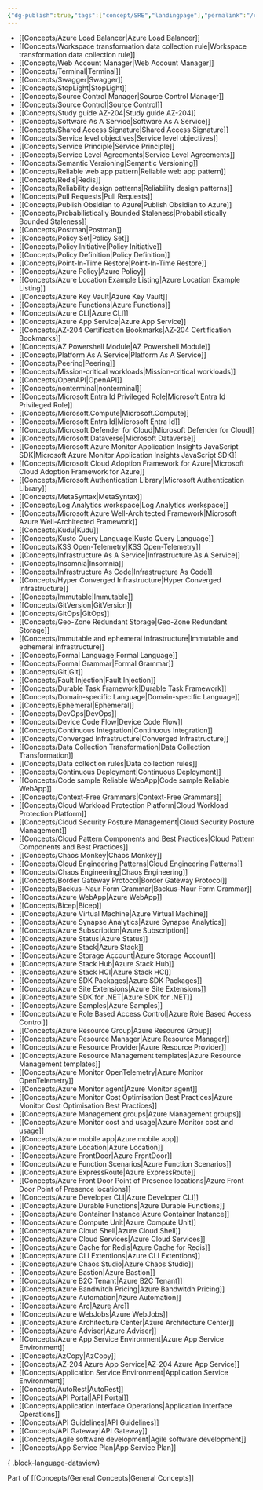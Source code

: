 ```yaml
---
{"dg-publish":true,"tags":["concept/SRE","landingpage"],"permalink":"/concepts/software-engineering-patterns/","dgPassFrontmatter":true}
---
```


- [[Concepts/Azure Load Balancer\|Azure Load Balancer]]
- [[Concepts/Workspace transformation data collection rule\|Workspace transformation data collection rule]]
- [[Concepts/Web Account Manager\|Web Account Manager]]
- [[Concepts/Terminal\|Terminal]]
- [[Concepts/Swagger\|Swagger]]
- [[Concepts/StopLight\|StopLight]]
- [[Concepts/Source Control Manager\|Source Control Manager]]
- [[Concepts/Source Control\|Source Control]]
- [[Concepts/Study guide AZ-204\|Study guide AZ-204]]
- [[Concepts/Software As A Service\|Software As A Service]]
- [[Concepts/Shared Access Signature\|Shared Access Signature]]
- [[Concepts/Service level objectives\|Service level objectives]]
- [[Concepts/Service Principle\|Service Principle]]
- [[Concepts/Service Level Agreements\|Service Level Agreements]]
- [[Concepts/Semantic Versioning\|Semantic Versioning]]
- [[Concepts/Reliable web app pattern\|Reliable web app pattern]]
- [[Concepts/Redis\|Redis]]
- [[Concepts/Reliability design patterns\|Reliability design patterns]]
- [[Concepts/Pull Requests\|Pull Requests]]
- [[Concepts/Publish Obsidian to Azure\|Publish Obsidian to Azure]]
- [[Concepts/Probabilistically Bounded Staleness\|Probabilistically Bounded Staleness]]
- [[Concepts/Postman\|Postman]]
- [[Concepts/Policy Set\|Policy Set]]
- [[Concepts/Policy Initiative\|Policy Initiative]]
- [[Concepts/Policy Definition\|Policy Definition]]
- [[Concepts/Point-In-Time Restore\|Point-In-Time Restore]]
- [[Concepts/Azure Policy\|Azure Policy]]
- [[Concepts/Azure Location Example Listing\|Azure Location Example Listing]]
- [[Concepts/Azure Key Vault\|Azure Key Vault]]
- [[Concepts/Azure Functions\|Azure Functions]]
- [[Concepts/Azure CLI\|Azure CLI]]
- [[Concepts/Azure App Service\|Azure App Service]]
- [[Concepts/AZ-204 Certification Bookmarks\|AZ-204 Certification Bookmarks]]
- [[Concepts/AZ Powershell Module\|AZ Powershell Module]]
- [[Concepts/Platform As A Service\|Platform As A Service]]
- [[Concepts/Peering\|Peering]]
- [[Concepts/Mission-critical workloads\|Mission-critical workloads]]
- [[Concepts/OpenAPI\|OpenAPI]]
- [[Concepts/nonterminal\|nonterminal]]
- [[Concepts/Microsoft Entra Id Privileged Role\|Microsoft Entra Id Privileged Role]]
- [[Concepts/Microsoft.Compute\|Microsoft.Compute]]
- [[Concepts/Microsoft Entra Id\|Microsoft Entra Id]]
- [[Concepts/Microsoft Defender for Cloud\|Microsoft Defender for Cloud]]
- [[Concepts/Microsoft Dataverse\|Microsoft Dataverse]]
- [[Concepts/Microsoft Azure Monitor Application Insights JavaScript SDK\|Microsoft Azure Monitor Application Insights JavaScript SDK]]
- [[Concepts/Microsoft Cloud Adoption Framework for Azure\|Microsoft Cloud Adoption Framework for Azure]]
- [[Concepts/Microsoft Authentication Library\|Microsoft Authentication Library]]
- [[Concepts/MetaSyntax\|MetaSyntax]]
- [[Concepts/Log Analytics workspace\|Log Analytics workspace]]
- [[Concepts/Microsoft Azure Well-Architected Framework\|Microsoft Azure Well-Architected Framework]]
- [[Concepts/Kudu\|Kudu]]
- [[Concepts/Kusto Query Language\|Kusto Query Language]]
- [[Concepts/KSS Open-Telemetry\|KSS Open-Telemetry]]
- [[Concepts/Infrastructure As A Service\|Infrastructure As A Service]]
- [[Concepts/Insomnia\|Insomnia]]
- [[Concepts/Infrastructure As Code\|Infrastructure As Code]]
- [[Concepts/Hyper Converged Infrastructure\|Hyper Converged Infrastructure]]
- [[Concepts/Immutable\|Immutable]]
- [[Concepts/GitVersion\|GitVersion]]
- [[Concepts/GitOps\|GitOps]]
- [[Concepts/Geo-Zone Redundant Storage\|Geo-Zone Redundant Storage]]
- [[Concepts/Immutable and ephemeral infrastructure\|Immutable and ephemeral infrastructure]]
- [[Concepts/Formal Language\|Formal Language]]
- [[Concepts/Formal Grammar\|Formal Grammar]]
- [[Concepts/Git\|Git]]
- [[Concepts/Fault Injection\|Fault Injection]]
- [[Concepts/Durable Task Framework\|Durable Task Framework]]
- [[Concepts/Domain-specific Language\|Domain-specific Language]]
- [[Concepts/Ephemeral\|Ephemeral]]
- [[Concepts/DevOps\|DevOps]]
- [[Concepts/Device Code Flow\|Device Code Flow]]
- [[Concepts/Continuous Integration\|Continuous Integration]]
- [[Concepts/Converged Infrastructure\|Converged Infrastructure]]
- [[Concepts/Data Collection Transformation\|Data Collection Transformation]]
- [[Concepts/Data collection rules\|Data collection rules]]
- [[Concepts/Continuous Deployment\|Continuous Deployment]]
- [[Concepts/Code sample Reliable WebApp\|Code sample Reliable WebApp]]
- [[Concepts/Context-Free Grammars\|Context-Free Grammars]]
- [[Concepts/Cloud Workload Protection Platform\|Cloud Workload Protection Platform]]
- [[Concepts/Cloud Security Posture Management\|Cloud Security Posture Management]]
- [[Concepts/Cloud Pattern Components and Best Practices\|Cloud Pattern Components and Best Practices]]
- [[Concepts/Chaos Monkey\|Chaos Monkey]]
- [[Concepts/Cloud Engineering Patterns\|Cloud Engineering Patterns]]
- [[Concepts/Chaos Engineering\|Chaos Engineering]]
- [[Concepts/Border Gateway Protocol\|Border Gateway Protocol]]
- [[Concepts/Backus–Naur Form Grammar\|Backus–Naur Form Grammar]]
- [[Concepts/Azure WebApp\|Azure WebApp]]
- [[Concepts/Bicep\|Bicep]]
- [[Concepts/Azure Virtual Machine\|Azure Virtual Machine]]
- [[Concepts/Azure Synapse Analytics\|Azure Synapse Analytics]]
- [[Concepts/Azure Subscription\|Azure Subscription]]
- [[Concepts/Azure Status\|Azure Status]]
- [[Concepts/Azure Stack\|Azure Stack]]
- [[Concepts/Azure Storage Account\|Azure Storage Account]]
- [[Concepts/Azure Stack Hub\|Azure Stack Hub]]
- [[Concepts/Azure Stack HCI\|Azure Stack HCI]]
- [[Concepts/Azure SDK Packages\|Azure SDK Packages]]
- [[Concepts/Azure Site Extensions\|Azure Site Extensions]]
- [[Concepts/Azure SDK for .NET\|Azure SDK for .NET]]
- [[Concepts/Azure Samples\|Azure Samples]]
- [[Concepts/Azure Role Based Access Control\|Azure Role Based Access Control]]
- [[Concepts/Azure Resource Group\|Azure Resource Group]]
- [[Concepts/Azure Resource Manager\|Azure Resource Manager]]
- [[Concepts/Azure Resource Provider\|Azure Resource Provider]]
- [[Concepts/Azure Resource Management templates\|Azure Resource Management templates]]
- [[Concepts/Azure Monitor OpenTelemetry\|Azure Monitor OpenTelemetry]]
- [[Concepts/Azure Monitor agent\|Azure Monitor agent]]
- [[Concepts/Azure Monitor Cost Optimisation Best Practices\|Azure Monitor Cost Optimisation Best Practices]]
- [[Concepts/Azure Management groups\|Azure Management groups]]
- [[Concepts/Azure Monitor cost and usage\|Azure Monitor cost and usage]]
- [[Concepts/Azure mobile app\|Azure mobile app]]
- [[Concepts/Azure Location\|Azure Location]]
- [[Concepts/Azure FrontDoor\|Azure FrontDoor]]
- [[Concepts/Azure Function Scenarios\|Azure Function Scenarios]]
- [[Concepts/Azure ExpressRoute\|Azure ExpressRoute]]
- [[Concepts/Azure Front Door Point of Presence locations\|Azure Front Door Point of Presence locations]]
- [[Concepts/Azure Developer CLI\|Azure Developer CLI]]
- [[Concepts/Azure Durable Functions\|Azure Durable Functions]]
- [[Concepts/Azure Container Instance\|Azure Container Instance]]
- [[Concepts/Azure Compute Unit\|Azure Compute Unit]]
- [[Concepts/Azure Cloud Shell\|Azure Cloud Shell]]
- [[Concepts/Azure Cloud Services\|Azure Cloud Services]]
- [[Concepts/Azure Cache for Redis\|Azure Cache for Redis]]
- [[Concepts/Azure CLI Extentions\|Azure CLI Extentions]]
- [[Concepts/Azure Chaos Studio\|Azure Chaos Studio]]
- [[Concepts/Azure Bastion\|Azure Bastion]]
- [[Concepts/Azure B2C Tenant\|Azure B2C Tenant]]
- [[Concepts/Azure Bandwitdh Pricing\|Azure Bandwitdh Pricing]]
- [[Concepts/Azure Automation\|Azure Automation]]
- [[Concepts/Azure Arc\|Azure Arc]]
- [[Concepts/Azure WebJobs\|Azure WebJobs]]
- [[Concepts/Azure Architecture Center\|Azure Architecture Center]]
- [[Concepts/Azure Adviser\|Azure Adviser]]
- [[Concepts/Azure App Service Environment\|Azure App Service Environment]]
- [[Concepts/AzCopy\|AzCopy]]
- [[Concepts/AZ-204 Azure App Service\|AZ-204 Azure App Service]]
- [[Concepts/Application Service Environment\|Application Service Environment]]
- [[Concepts/AutoRest\|AutoRest]]
- [[Concepts/API Portal\|API Portal]]
- [[Concepts/Application Interface Operations\|Application Interface Operations]]
- [[Concepts/API Guidelines\|API Guidelines]]
- [[Concepts/API Gateway\|API Gateway]]
- [[Concepts/Agile software development\|Agile software development]]
- [[Concepts/App Service Plan\|App Service Plan]]

{ .block-language-dataview}

Part of [[Concepts/General Concepts\|General Concepts]]
